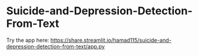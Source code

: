 # Suicide-and-Depression-Detection-From-Text

Try the app here:
https://share.streamlit.io/hamad115/suicide-and-depression-detection-from-text/app.py
